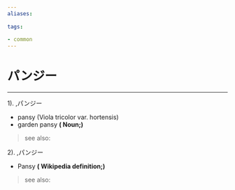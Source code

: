 ```yaml
---
aliases:
    
tags:
    
- common
---
```


# パンジー
---
1).
,パンジー

- pansy (Viola tricolor var. hortensis)
- garden pansy
**( Noun;)**
> see also: 
            
2).
,パンジー

- Pansy
**( Wikipedia definition;)**
> see also: 
            